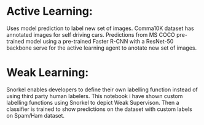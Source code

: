 # Active Learning: 
Uses model prediction to label new set of images. Comma10K dataset has annotated images for self driving cars. 
Predictions from MS COCO pre-trained model using a pre-trained Faster R-CNN with a ResNet-50 backbone serve for the active learning agent to anotate new set of images.

# Weak Learning:
Snorkel enables developers to define their own labelling function instead of using third party human labelers. This notebook i have shown custom labelling functions using Snorkel to depict Weak Supervison.
Then a classifier is trained to show predictions on the dataset with custom labels on Spam/Ham dataset.